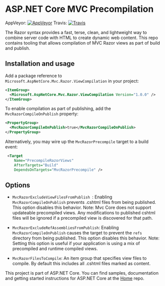 ASP.NET Core MVC Precompilation
===

AppVeyor: [![AppVeyor](https://ci.appveyor.com/api/projects/status/jx955ph2045dw1w0/branch/dev?svg=true)](https://ci.appveyor.com/project/aspnetci/mvcprecompilation/branch/dev)
Travis:   [![Travis](https://travis-ci.org/aspnet/MvcPrecompilation.svg?branch=dev)](https://travis-ci.org/aspnet/mvcprecompilation)

The Razor syntax provides a fast, terse, clean, and lightweight way to combine server code with HTML to create dynamic web content. This repo contains tooling that allows compilation of MVC Razor views as part of build and publish.

## Installation and usage
Add a package reference to `Microsoft.AspNetCore.Mvc.Razor.ViewCompilation` in your project:

```xml
<ItemGroup>
  <Microsoft.AspNetCore.Mvc.Razor.ViewCompilation Version="1.0.0" />
</ItemGroup>
```

To enable compilation as part of publishing, add the `MvcRazorCompileOnPublish` property:
```xml
<PropertyGroup>
  <MvcRazorCompileOnPublish>true</MvcRazorCompileOnPublish>
</PropertyGroup>
```

Alternatively, you may wire up the `MvcRazorPrecompile` target to a build event:
```xml
 <Target 
    Name="PrecompileRazorViews" 
    AfterTargets="Build"
    DependsOnTargets="MvcRazorPrecompile" />
```

## Options

* `MvcRazorExcludeViewFilesFromPublish `: Enabling `MvcRazorCompileOnPublish` prevents .cshtml files from being published. This option disables this behavior. 
Note: Mvc Core does not support updateable precompiled views. Any modifications to published cshtml files will be ignored if a precompiled view is discovered for that path.

* `MvcRazorExcludeRefAssembliesFromPublish`: Enabling `MvcRazorCompileOnPublish` causes the target to prevent the `refs` directory from being published. This option disables this behavior.
Note: Setting this option is useful if your application is using a mix of precompiled and runtime compiled views.
    
* `MvcRazorFilesToCompile`: An item group that specifies view files to compile. By default this includes all .cshtml files marked as content.

This project is part of ASP.NET Core. You can find samples, documentation and getting started instructions for ASP.NET Core at the [Home](https://github.com/aspnet/home) repo.
